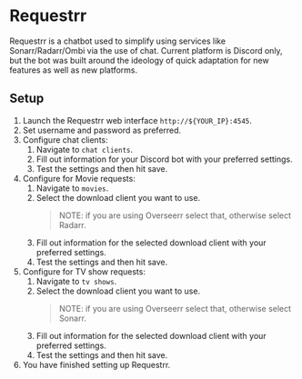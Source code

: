 # Requestrr

Requestrr is a chatbot used to simplify using services like Sonarr/Radarr/Ombi via the use of chat. Current platform is Discord only, but the bot was built around the ideology of quick adaptation for new features as well as new platforms.

## Setup

1. Launch the Requestrr web interface `http://${YOUR_IP}:4545`.
2. Set username and password as preferred.
3. Configure chat clients:
   1. Navigate to `chat clients`.
   2. Fill out information for your Discord bot with your preferred settings.
   3. Test the settings and then hit save.
4. Configure for Movie requests:
   1. Navigate to `movies`.
   2. Select the download client you want to use.
      > NOTE: if you are using Overseerr select that, otherwise select Radarr.
   3. Fill out information for the selected download client with your preferred settings.
   4. Test the settings and then hit save.
5. Configure for TV show requests:
   1. Navigate to `tv shows`.
   2. Select the download client you want to use.
      > NOTE: if you are using Overseerr select that, otherwise select Sonarr.
   3. Fill out information for the selected download client with your preferred settings.
   4. Test the settings and then hit save.
6. You have finished setting up Requestrr.
